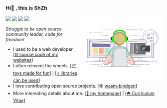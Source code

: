 ### Hi👋 , this is ShZh 

<img align="right" alt="ShZh7" width="270px" src="./giphy.webp" />

![](https://img.shields.io/badge/age-24-brightgreen)
![](https://img.shields.io/badge/sex-male-yellow)
![](https://img.shields.io/badge/country-CN-red)
![](https://visitor-badge.glitch.me/badge?page_id=imShZh.imShZh)

*Struggle to be open source community leader, code for freedom!*

- I used to be a web developer. [[🌐 source code of my websites](https://github.com/ShZh-websites)]
- I often reinvent the wheels. [[📦 toys made for fun](https://github.com/ShZh-Playground)] | [[⚡ libraries can be used](https://github.com/ShZh-libraries)]
- I love contributing open source projects. [🕸️ [wasm-bindgen](https://github.com/rustwasm/wasm-bindgen/issues?q=author%3ASh-Zh-7)]
- More interesting details about me. [[🔭 my homepage](https://shzh.wiki)] | [[☘️ Curriculum Vitae](https://imshzh.github.io/cv/en-US.pdf)]
